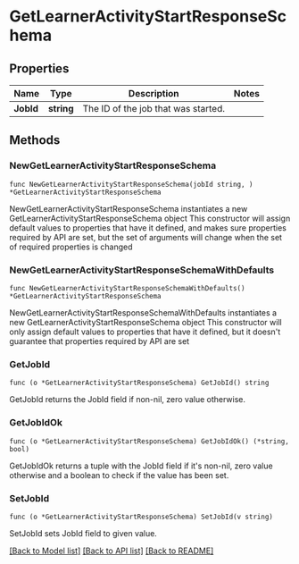 # GetLearnerActivityStartResponseSchema

## Properties

Name | Type | Description | Notes
------------ | ------------- | ------------- | -------------
**JobId** | **string** | The ID of the job that was started. | 

## Methods

### NewGetLearnerActivityStartResponseSchema

`func NewGetLearnerActivityStartResponseSchema(jobId string, ) *GetLearnerActivityStartResponseSchema`

NewGetLearnerActivityStartResponseSchema instantiates a new GetLearnerActivityStartResponseSchema object
This constructor will assign default values to properties that have it defined,
and makes sure properties required by API are set, but the set of arguments
will change when the set of required properties is changed

### NewGetLearnerActivityStartResponseSchemaWithDefaults

`func NewGetLearnerActivityStartResponseSchemaWithDefaults() *GetLearnerActivityStartResponseSchema`

NewGetLearnerActivityStartResponseSchemaWithDefaults instantiates a new GetLearnerActivityStartResponseSchema object
This constructor will only assign default values to properties that have it defined,
but it doesn't guarantee that properties required by API are set

### GetJobId

`func (o *GetLearnerActivityStartResponseSchema) GetJobId() string`

GetJobId returns the JobId field if non-nil, zero value otherwise.

### GetJobIdOk

`func (o *GetLearnerActivityStartResponseSchema) GetJobIdOk() (*string, bool)`

GetJobIdOk returns a tuple with the JobId field if it's non-nil, zero value otherwise
and a boolean to check if the value has been set.

### SetJobId

`func (o *GetLearnerActivityStartResponseSchema) SetJobId(v string)`

SetJobId sets JobId field to given value.



[[Back to Model list]](../README.md#documentation-for-models) [[Back to API list]](../README.md#documentation-for-api-endpoints) [[Back to README]](../README.md)


